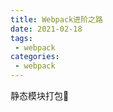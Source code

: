 ```yaml
---
title: Webpack进阶之路
date: 2021-02-18
tags:
 - webpack
categories:
 - webpack
---
```


静态模块打包🔧

<!-- more -->